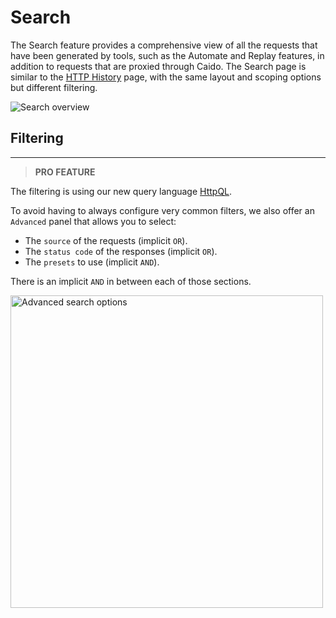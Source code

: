 # Search

The Search feature provides a comprehensive view of all the requests that have been generated by tools, such as the Automate and Replay features, in addition to requests that are proxied through Caido. The Search page is similar to the [HTTP History](/features/proxy/intercept.md) page, with the same layout and scoping options but different filtering.

<img alt="Search overview" src="/_images/search.png" no-shadow/>

## Filtering

---

> **PRO FEATURE**

The filtering is using our new query language [HttpQL](/internals/httpql.md).

To avoid having to always configure very common filters, we also offer an `Advanced` panel that allows you to select:

- The `source` of the requests (implicit `OR`).
- The `status code` of the responses (implicit `OR`).
- The `presets` to use (implicit `AND`).

There is an implicit `AND` in between each of those sections.

<img height="500" alt="Advanced search options" src="/_images/search_advanced.png" center/>
